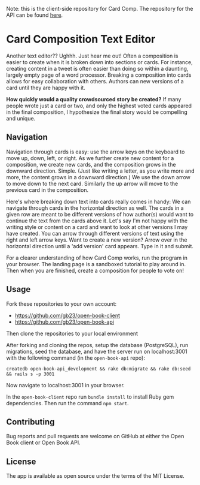 Note: this is the client-side repository for Card Comp.  The repository for the API can be found [here](https://github.com/gb23/open-book-api).

# Card Composition Text Editor

Another text editor?? Ughhh.  Just hear me out!  Often a composition is easier to create when it is broken down into sections or cards.  For instance, creating content in a tweet is often easier than doing so within a daunting, largely empty page of a word processor. Breaking a composition into cards allows for easy collaboration with others.  Authors can new versions of a card until they are happy with it.  

**How quickly would a quality crowdsourced story be created?** If many people wrote just a card or two, and only the highest voted cards appeared in the final composition, I hypothesize the final story would be compelling and unique.

## Navigation               
Navigation through cards is easy: use the arrow keys on the keyboard to move up, down, left, or right. As we further create new content for a composition, we create new cards, and the composition grows in the downward direction. Simple. (Just like writing a letter, as you write more and more, the content grows in a downward direction.) We use the down arrow to move down to the next card.  Similarly the up arrow will move to the previous card in the composition.

Here's where breaking down text into cards really comes in handy:  We can navigate through cards in the horizontal direction as well.  The cards in a given row are meant to be different versions of how author(s) would want to continue the text from the cards above it.  Let's say I'm not happy with the writing style or content on a card and want to look at other versions I may have created.  You can arrow through different versions of text using the right and left arrow keys.  Want to create a new version?  Arrow over in the horizontal direction until a 'add version' card appears.  Type in it and submit.

For a clearer understanding of how Card Comp works, run the program in your browser.  The landing page is a sandboxed tutorial to play around in.  Then when you are finished, create a composition for people to vote on!
                
## Usage

Fork these repositories to your own account:

- https://github.com/gb23/open-book-client
- https://github.com/gb23/open-book-api

Then clone the repositories to your local environment

After forking and cloning the repos, setup the database (PostgreSQL), run migrations, seed the database, and have the server run on localhost:3001 with the following command (in the `open-book-api` repo):

`createdb open-book-api_development && rake db:migrate && rake db:seed && rails s -p 3001`

Now navigate to localhost:3001 in your browser.

In the `open-book-client` repo run `bundle install` to install Ruby gem dependencies.  Then run the command `npm start`.

## Contributing

Bug reports and pull requests are welcome on GitHub at either the Open Book client or Open Book API.

## License

The app is available as open source under the terms of the MIT License.